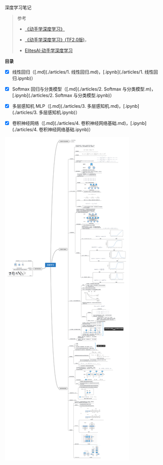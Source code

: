 深度学习笔记



> 参考
>
> - [《动手学深度学习》](http://zh.d2l.ai/)
>
> - [《动手学深度学习》(TF2.0版)](https://trickygo.github.io/Dive-into-DL-TensorFlow2.0/#/)，
> - [ElitesAI·动手学深度学习](https://www.boyuai.com/elites/course/cZu18YmweLv10OeV)
>





**目录**

- [x] 线性回归（[.md](./articles/1. 线性回归.md)，[.ipynb](./articles/1. 线性回归.ipynb)）

- [x] Softmax 回归与分类模型（[.md](./articles/2. Softmax 与分类模型.m)，[.ipynb](./articles/2. Softmax 与分类模型.ipynb)）

- [x] 多层感知机 MLP（[.md](./articles/3. 多层感知机.md)，[.ipynb](./articles/3. 多层感知机.ipynb)）

- [x] 卷积神经网络（[.md](./articles/4. 卷积神经网络基础.md)，[.ipynb](./articles/4. 卷积神经网络基础.ipynb)）

  



![deep_learning_mind_map](dl_map.png)